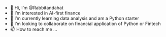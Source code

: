 - 👋 Hi, I’m @Rabbitandahat
- 👀 I’m interested in AI-first finance
- 🌱 I’m currently learning data analysis and am a Python starter
- 💞️ I’m looking to collaborate on financial application of Python or Fintech
- 📫 How to reach me ...

<!---
Rabbitandahat/Rabbitandahat is a ✨ special ✨ repository because its `README.md` (this file) appears on your GitHub profile.
You can click the Preview link to take a look at your changes.
--->
